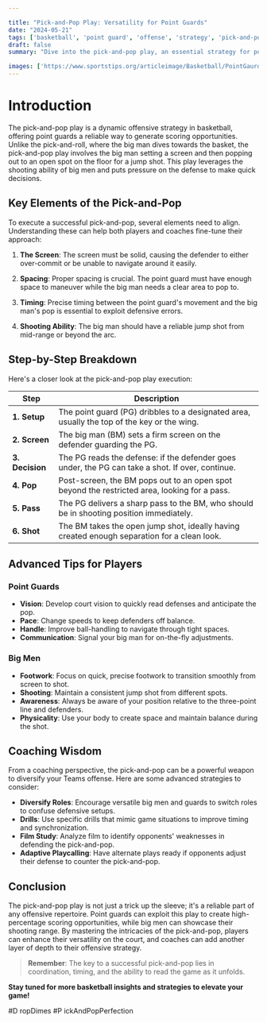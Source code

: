 ```yaml
---

title: "Pick-and-Pop Play: Versatility for Point Guards"
date: "2024-05-21"
tags: ['basketball', 'point guard', 'offense', 'strategy', 'pick-and-pop', 'coaching', 'player tips', 'versatility', 'fundamentals']
draft: false
summary: "Dive into the pick-and-pop play, an essential strategy for point guards to create offensive versatility by setting up big men for open jump shots."

images: ['https://www.sportstips.org/articleimage/Basketball/PointGaurd/pick_and_pop_play_versatility_for_point_guards.webp']
---
```


# Introduction

The pick-and-pop play is a dynamic offensive strategy in basketball, offering point guards a reliable way to generate scoring opportunities. Unlike the pick-and-roll, where the big man dives towards the basket, the pick-and-pop play involves the big man setting a screen and then popping out to an open spot on the floor for a jump shot. This play leverages the shooting ability of big men and puts pressure on the defense to make quick decisions.

## Key Elements of the Pick-and-Pop

To execute a successful pick-and-pop, several elements need to align. Understanding these can help both players and coaches fine-tune their approach:

1. **The Screen**: The screen must be solid, causing the defender to either over-commit or be unable to navigate around it easily.
   
2. **Spacing**: Proper spacing is crucial. The point guard must have enough space to maneuver while the big man needs a clear area to pop to.

3. **Timing**: Precise timing between the point guard's movement and the big man's pop is essential to exploit defensive errors.

4. **Shooting Ability**: The big man should have a reliable jump shot from mid-range or beyond the arc.

## Step-by-Step Breakdown

Here's a closer look at the pick-and-pop play execution:

| Step            | Description                                                                                     |
|-----------------|-------------------------------------------------------------------------------------------------|
| **1. Setup**    | The point guard (PG) dribbles to a designated area, usually the top of the key or the wing.     |
| **2. Screen**   | The big man (BM) sets a firm screen on the defender guarding the PG.                            |
| **3. Decision** | The PG reads the defense: if the defender goes under, the PG can take a shot. If over, continue.|
| **4. Pop**      | Post-screen, the BM pops out to an open spot beyond the restricted area, looking for a pass.    |
| **5. Pass**     | The PG delivers a sharp pass to the BM, who should be in shooting position immediately.         |
| **6. Shot**     | The BM takes the open jump shot, ideally having created enough separation for a clean look.     |

## Advanced Tips for Players

### Point Guards

- **Vision**: Develop court vision to quickly read defenses and anticipate the pop.
- **Pace**: Change speeds to keep defenders off balance.
- **Handle**: Improve ball-handling to navigate through tight spaces.
- **Communication**: Signal your big man for on-the-fly adjustments.

### Big Men

- **Footwork**: Focus on quick, precise footwork to transition smoothly from screen to shot.
- **Shooting**: Maintain a consistent jump shot from different spots.
- **Awareness**: Always be aware of your position relative to the three-point line and defenders.
- **Physicality**: Use your body to create space and maintain balance during the shot.

## Coaching Wisdom

From a coaching perspective, the pick-and-pop can be a powerful weapon to diversify your Teams offense. Here are some advanced strategies to consider:

- **Diversify Roles**: Encourage versatile big men and guards to switch roles to confuse defensive setups.
- **Drills**: Use specific drills that mimic game situations to improve timing and synchronization.
- **Film Study**: Analyze film to identify opponents' weaknesses in defending the pick-and-pop.
- **Adaptive Playcalling**: Have alternate plays ready if opponents adjust their defense to counter the pick-and-pop.

## Conclusion

The pick-and-pop play is not just a trick up the sleeve; it's a reliable part of any offensive repertoire. Point guards can exploit this play to create high-percentage scoring opportunities, while big men can showcase their shooting range. By mastering the intricacies of the pick-and-pop, players can enhance their versatility on the court, and coaches can add another layer of depth to their offensive strategy.

> **Remember**: The key to a successful pick-and-pop lies in coordination, timing, and the ability to read the game as it unfolds.

**Stay tuned for more basketball insights and strategies to elevate your game!**

#D   ropDimes #P   ickAndPopPerfection
```